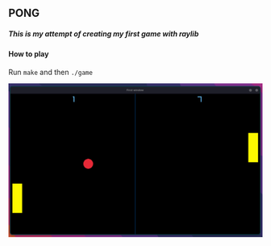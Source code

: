 ## PONG
##### This is my attempt of creating my first game with raylib 

#### How to play
Run `make` and then `./game`

![Game](assets/game.png)
